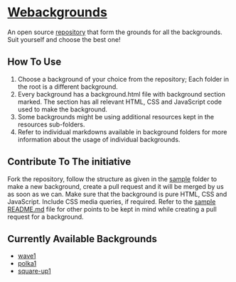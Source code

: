 # [Webackgrounds](http://webackgrounds.devus.org)
An open source [repository](https://github.com/DevUs-org/Website-Backgrounds) that form the grounds for all the backgrounds. Suit yourself and choose the best one!

## How To Use
1. Choose a background of your choice from the repository; Each folder in the root is a different background.
2. Every background has a background.html file with background section marked. The section has all relevant HTML, CSS and JavaScript code used to make the background.
3. Some backgrounds might be using additional resources kept in the resources sub-folders.
4. Refer to individual markdowns available in background folders for more information about the usage of individual backgrounds.

## Contribute To The initiative
Fork the repository, follow the structure as given in the [sample](https://github.com/DevUs-org/Webackgrounds/tree/main/sample) folder to make a new background, create a pull request and it will be merged by us as soon as we can. Make sure that the background is pure HTML, CSS and JavaScript. Include CSS media queries, if required. Refer to the [sample README.md](https://github.com/DevUs-org/Webackgrounds/tree/main/sample/README.md.example) file for other points to be kept in mind while creating a pull request for a background.

## Currently Available Backgrounds
* [wave1](http://webackgrounds.devus.org/wave1)
* [polka1](http://webackgrounds.devus.org/polka1)
* [square-up1](http://webackgrounds.devus.org/square-up1)
